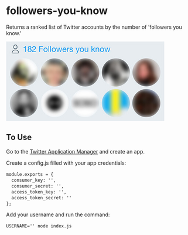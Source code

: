 # followers-you-know
Returns a ranked list of Twitter accounts by the number of 'followers you know.'

![screenshot](/screenshot.jpg)

## To Use
Go to the [Twitter Application Manager](https://apps.twitter.com/) and create an app.

Create a config.js filled with your app credentials:
```
module.exports = {
  consumer_key: '',
  consumer_secret: '',
  access_token_key: '',
  access_token_secret: ''
};
```
Add your username and run the command:

```
USERNAME='' node index.js
```
